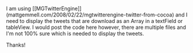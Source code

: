 I am using [[MGTwitterEngine]] (mattgemmell.com/2008/02/22/mgtwitterengine-twitter-from-cocoa) and I need to display the tweets that are download as an Array in a textField or tableView. I would post the code here however, there are multiple files and I'm not 100% sure which is needed to display the tweets.


Thanks!